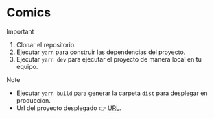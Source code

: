 # Comics

> [!IMPORTANT]  
> 1. Clonar el repositorio.
> 2. Ejecutar ```yarn``` para construir las dependencias del proyecto.
> 3. Ejecutar ```yarn dev``` para ejecutar el proyecto de manera local en tu equipo.

> [!NOTE]  
> * Ejecutar ```yarn build``` para generar la carpeta ```dist``` para desplegar en produccion.
> * Url del proyecto desplegado 👉 [URL](https://mi-dia-a-dia.netlify.app/).